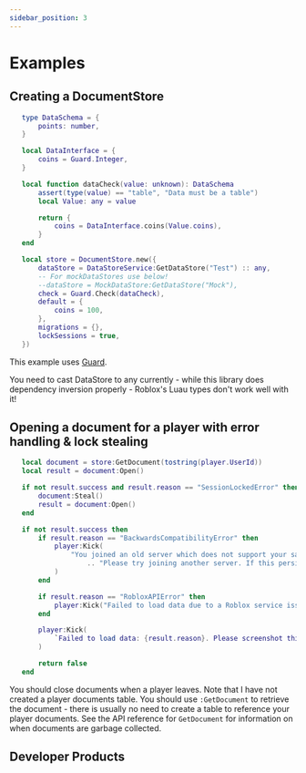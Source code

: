 ```yaml
---
sidebar_position: 3
---
```

 
 # Examples

 ## Creating a DocumentStore
 ```lua
    type DataSchema = {
        points: number,
    }

    local DataInterface = {
        coins = Guard.Integer,
    }

    local function dataCheck(value: unknown): DataSchema
        assert(type(value) == "table", "Data must be a table")
        local Value: any = value

        return {
            coins = DataInterface.coins(Value.coins),
        }
    end

    local store = DocumentStore.new({
        dataStore = DataStoreService:GetDataStore("Test") :: any,
        -- For mockDataStores use below!
        --dataStore = MockDataStore:GetDataStore("Mock"),
        check = Guard.Check(dataCheck),
        default = {
            coins = 100,
        },
        migrations = {},
        lockSessions = true,
    })
```

This example uses [Guard](https://util.redblox.dev/guard.html).

You need to cast DataStore to any currently - while this library does dependency inversion
properly - Roblox's Luau types don't work well with it!

 ## Opening a document for a player with error handling & lock stealing
 ```lua
    local document = store:GetDocument(tostring(player.UserId))
    local result = document:Open()

    if not result.success and result.reason == "SessionLockedError" then
        document:Steal()
        result = document:Open()
    end

    if not result.success then
        if result.reason == "BackwardsCompatibilityError" then
            player:Kick(
                "You joined an old server which does not support your saved data."
                    .. "Please try joining another server. If this persists, contact a developer."
            )
        end

        if result.reason == "RobloxAPIError" then
            player:Kick("Failed to load data due to a Roblox service issue. Try again later.")
        end

        player:Kick(
            `Failed to load data: {result.reason}. Please screenshot this message and report it to a developer.`
        )

        return false
    end
```

You should close documents when a player leaves. Note that I have not created a player documents table.
You should use `:GetDocument` to retrieve the document - there is usually no need to create a table to
reference your player documents. See the API reference for `GetDocument` for information on when documents are
garbage collected.

 ## Developer Products